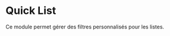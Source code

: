 Quick List
========================
Ce module permet gérer des filtres personnalisés pour les listes.
